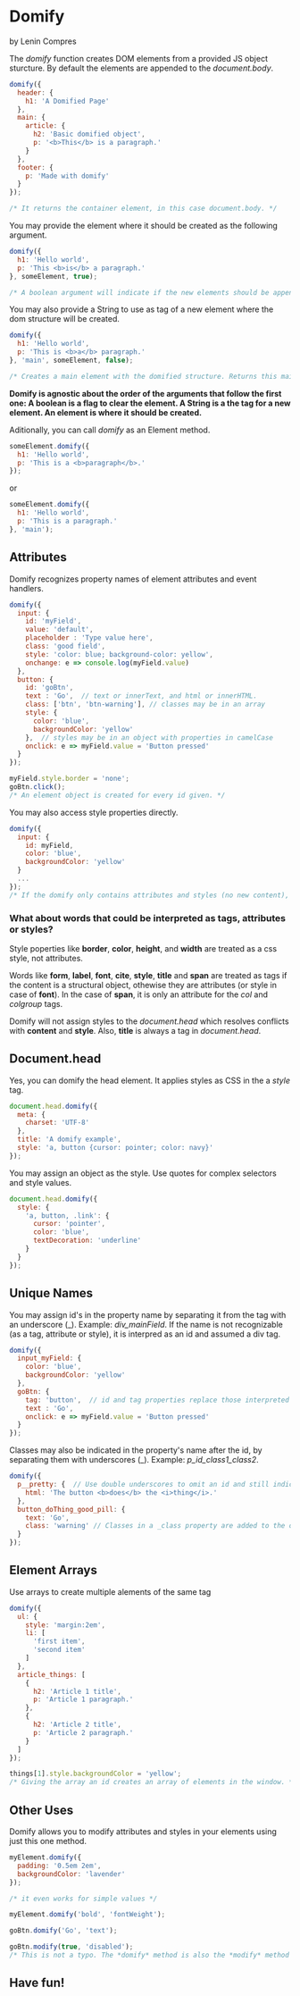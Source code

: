 # Domify
by Lenin Compres

The *domify* function creates DOM elements from a provided JS object sturcture. By default the elements are appended to the *document.body*.

```javascript
domify({
  header: {
    h1: 'A Domified Page'
  },
  main: {
    article: {
      h2: 'Basic domified object',
      p: '<b>This</b> is a paragraph.'
    }
  },
  footer: {
    p: 'Made with domify'
  }
});

/* It returns the container element, in this case document.body. */
```
You may provide the element where it should be created as the following argument.

```javascript
domify({
  h1: 'Hello world',
  p: 'This <b>is</b> a paragraph.'
}, someElement, true);

/* A boolean argument will indicate if the new elements should be appened (true) or prepended (false). If there's no boolean argument, the content of the element will be replaced by the new structure. */
```

You may also provide a String to use as tag of a new element where the dom structure will be created.

```javascript
domify({
  h1: 'Hello world',
  p: 'This is <b>a</b> paragraph.'
}, 'main', someElement, false);

/* Creates a main element with the domified structure. Returns this main element. */
```

**Domify is agnostic about the order of the arguments that follow the first one: 
A boolean is a flag to clear the element. A String is a the tag for a new element. An element is where it should be created.**

Aditionally, you can call *domify* as an Element method.

```javascript
someElement.domify({
  h1: 'Hello world',
  p: 'This is a <b>paragraph</b>.'
});
```
or 

```javascript
someElement.domify({
  h1: 'Hello world',
  p: 'This is a paragraph.'
}, 'main');
```

## Attributes

Domify recognizes property names of element attributes and event handlers.

```javascript
domify({
  input: {
    id: 'myField',
    value: 'default',
    placeholder : 'Type value here',
    class: 'good field',
    style: 'color: blue; background-color: yellow',
    onchange: e => console.log(myField.value)
  },
  button: {
    id: 'goBtn',
    text : 'Go',  // text or innerText, and html or innerHTML.
    class: ['btn', 'btn-warning'], // classes may be in an array
    style: {
      color: 'blue',
      backgroundColor: 'yellow'
    },  // styles may be in an object with properties in camelCase
    onclick: e => myField.value = 'Button pressed'
  }
});

myField.style.border = 'none';
goBtn.click();
/* An element object is created for every id given. */
```

You may also access style properties directly.

```javascript
domify({
  input: {
    id: myField,
    color: 'blue',
    backgroundColor: 'yellow'
  }
  ...
});
/* If the domify only contains attributes and styles (no new content), the innerHTML of the element remains the same. */
```

### What about words that could be interpreted as tags, attributes or styles?

Style poperties like **border**, **color**, **height**, and **width** are treated as a css style, not attributes.

Words like **form**, **label**, **font**, **cite**, **style**, **title** and **span** are treated as tags if the content is a structural object, othewise they are attributes (or style in case of **font**). In the case of **span**, it is only an attribute for the *col* and *colgroup* tags.

Domify will not assign styles to the *document.head* which resolves conflicts with **content** and **style**. Also, **title** is always a tag in *document.head*.

## Document.head

Yes, you can domify the head element. It applies styles as CSS in the a *style* tag.

```javascript
document.head.domify({
  meta: {
    charset: 'UTF-8'
  },
  title: 'A domify example',
  style: 'a, button {cursor: pointer; color: navy}'
});
```
You may assign an object as the style. Use quotes for complex selectors and style values.

```javascript
document.head.domify({
  style: {
    'a, button, .link': {
      cursor: 'pointer',
      color: 'blue',
      textDecoration: 'underline'
    } 
  }
});
```

## Unique Names

You may  assign id\'s in the property name by separating it from the tag with an underscore (\_). Example: *div_mainField*.
If the name is not recognizable (as a tag, attribute or style), it is interpred as an id and assumed a div tag.

```javascript
domify({
  input_myField: {
    color: 'blue',
    backgroundColor: 'yellow'
  },
  goBtn: {
    tag: 'button',  // id and tag properties replace those interpreted from the name.
    text : 'Go',
    onclick: e => myField.value = 'Button pressed'
  }
});
```

Classes may also be indicated in the property\'s name after the id, by separating them with underscores (\_). Example: *p_id_class1_class2*.

```javascript
domify({
  p__pretty: {  // Use double underscores to omit an id and still indicate classes.
    html: 'The button <b>does</b> the <i>thing</i>.'
  },
  button_doThing_good_pill: {
    text: 'Go',
    class: 'warning' // Classes in a _class property are added to the ones interpreted in the name.
  }
});
```

## Element Arrays

Use arrays to create multiple alements of the same tag

```javascript
domify({
  ul: {
    style: 'margin:2em',
    li: [
      'first item',
      'second item'
    ]
  },
  article_things: [
    {
      h2: 'Article 1 title',
      p: 'Article 1 paragraph.'
    },
    {
      h2: 'Article 2 title',
      p: 'Article 2 paragraph.'
    }
  ]
});

things[1].style.backgroundColor = 'yellow';
/* Giving the array an id creates an array of elements in the window. */
```

## Other Uses

Domify allows you to modify attributes and styles in your elements using just this one method.

```javascript
myElement.domify({
  padding: '0.5em 2em',
  backgroundColor: 'lavender'
});

/* it even works for simple values */

myElement.domify('bold', 'fontWeight');

goBtn.domify('Go', 'text');

goBtn.modify(true, 'disabled');
/* This is not a typo. The *domify* method is also the *modify* method for Elements. */
```

## Have fun!
